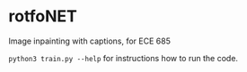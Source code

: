 # rotfoNET
Image inpainting with captions, for ECE 685

`python3 train.py --help` for instructions how to run the code.
